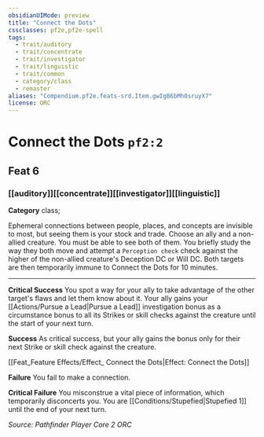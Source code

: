```yaml
---
obsidianUIMode: preview
title: "Connect the Dots"
cssclasses: pf2e,pf2e-spell
tags:
  - trait/auditory
  - trait/concentrate
  - trait/investigator
  - trait/linguistic
  - trait/common
  - category/class
  - remaster
aliases: "Compendium.pf2e.feats-srd.Item.gwIgB6bMh0sruyX7"
license: ORC
---
```

# Connect the Dots `pf2:2`
## Feat 6
### [[auditory]][[concentrate]][[investigator]][[linguistic]]

**Category** class; 




Ephemeral connections between people, places, and concepts are invisible to most, but seeing them is your stock and trade. Choose an ally and a non-allied creature. You must be able to see both of them. You briefly study the way they both move and attempt a `Perception check` check against the higher of the non-allied creature's Deception DC or Will DC. Both targets are then temporarily immune to Connect the Dots for 10 minutes.

* * *

**Critical Success** You spot a way for your ally to take advantage of the other target's flaws and let them know about it. Your ally gains your [[Actions/Pursue a Lead|Pursue a Lead]] investigation bonus as a circumstance bonus to all its Strikes or skill checks against the creature until the start of your next turn.

**Success** As critical success, but your ally gains the bonus only for their next Strike or skill check against the creature.

[[Feat_Feature Effects/Effect_ Connect the Dots|Effect: Connect the Dots]]

**Failure** You fail to make a connection.

**Critical Failure** You misconstrue a vital piece of information, which temporarily disconcerts you. You are [[Conditions/Stupefied|Stupefied 1]] until the end of your next turn.

*Source: Pathfinder Player Core 2*
*ORC*